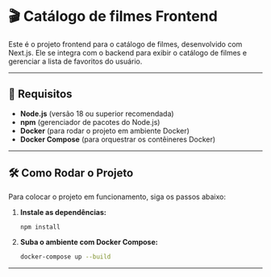 # 🎬 Catálogo de filmes Frontend

Este é o projeto frontend para o catálogo de filmes, desenvolvido com Next.js. Ele se integra com o backend para exibir o catálogo de filmes e gerenciar a lista de favoritos do usuário.

---

## 🚀 Requisitos

-   **Node.js** (versão 18 ou superior recomendada)
-   **npm** (gerenciador de pacotes do Node.js)
-   **Docker** (para rodar o projeto em ambiente Docker)
-   **Docker Compose** (para orquestrar os contêineres Docker)

---

## 🛠️ Como Rodar o Projeto

Para colocar o projeto em funcionamento, siga os passos abaixo:

1.  **Instale as dependências:**

    ```bash
    npm install
    ```

2.  **Suba o ambiente com Docker Compose:**

    ```bash
    docker-compose up --build
    ```

---